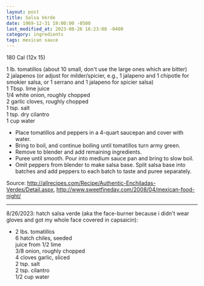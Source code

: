 ```yaml
---
layout: post
title: Salsa Verde
date: 1969-12-31 19:00:00 -0500
last_modified_at: 2023-08-26 16:23:08 -0400
category: ingredients
tags: mexican sauce
---
```

180 Cal (12x 15)

1 lb. tomatillos (about 10 small, don't use the large ones which are bitter)  
2 jalapenos (or adjust for milder/spicier, e.g., 1 jalapeno and 1 chipotle for
  smokier salsa, or 1 serrano and 1 jalapeno for spicier salsa)  
1 Tbsp. lime juice  
1/4 white onion, roughly chopped  
2 garlic cloves, roughly chopped  
1 tsp. salt  
1 tsp. dry cilantro  
1 cup water  

* Place tomatillos and peppers in a 4-quart saucepan and cover with water.
* Bring to boil, and continue boiling until tomatillos turn army green.
* Remove to blender and add remaining ingredients.
* Puree until smooth.  Pour into medium sauce pan and bring to slow boil.
* Omit peppers from blender to make salsa base.  Split salsa base into batches and add peppers to each batch to taste and puree separately.

Source: <http://allrecipes.com/Recipe/Authentic-Enchiladas-Verdes/Detail.aspx>, <http://www.sweetfineday.com/2008/04/mexican-food-night/>

---

8/26/2023: hatch salsa verde (aka the face-burner because i didn't wear gloves and got my
whole face covered in capsaicin):
* 2 lbs. tomatillos  
6 hatch chiles, seeded  
juice from 1/2 lime  
3/8 onion, roughly chopped  
4 cloves garlic, sliced  
2 tsp. salt  
2 tsp. cilantro  
1/2 cup water
